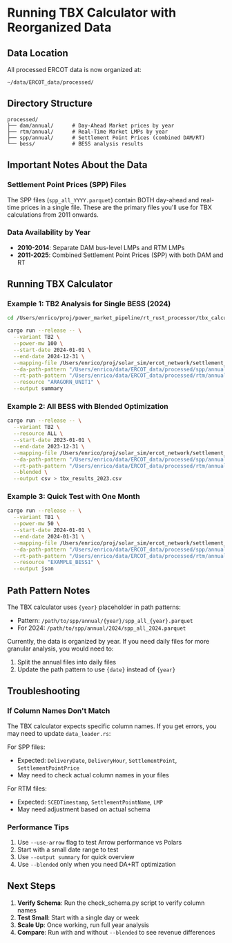 # Running TBX Calculator with Reorganized Data

## Data Location
All processed ERCOT data is now organized at:
```
~/data/ERCOT_data/processed/
```

## Directory Structure
```
processed/
├── dam/annual/      # Day-Ahead Market prices by year
├── rtm/annual/      # Real-Time Market LMPs by year  
├── spp/annual/      # Settlement Point Prices (combined DAM/RT)
└── bess/            # BESS analysis results
```

## Important Notes About the Data

### Settlement Point Prices (SPP) Files
The SPP files (`spp_all_YYYY.parquet`) contain BOTH day-ahead and real-time prices in a single file. These are the primary files you'll use for TBX calculations from 2011 onwards.

### Data Availability by Year
- **2010-2014**: Separate DAM bus-level LMPs and RTM LMPs
- **2011-2025**: Combined Settlement Point Prices (SPP) with both DAM and RT

## Running TBX Calculator

### Example 1: TB2 Analysis for Single BESS (2024)
```bash
cd /Users/enrico/proj/power_market_pipeline/rt_rust_processor/tbx_calculator

cargo run --release -- \
  --variant TB2 \
  --power-mw 100 \
  --start-date 2024-01-01 \
  --end-date 2024-12-31 \
  --mapping-file /Users/enrico/proj/solar_sim/ercot_network/settlement_point_electrical_bus_mapping/Resource_Node_to_Unit_03212025_130141.csv \
  --da-path-pattern "/Users/enrico/data/ERCOT_data/processed/spp/annual/{year}/spp_all_{year}.parquet" \
  --rt-path-pattern "/Users/enrico/data/ERCOT_data/processed/rtm/annual/{year}/rtm_lmp_{year}.parquet" \
  --resource "ARAGORN_UNIT1" \
  --output summary
```

### Example 2: All BESS with Blended Optimization
```bash
cargo run --release -- \
  --variant TB2 \
  --resource ALL \
  --start-date 2023-01-01 \
  --end-date 2023-12-31 \
  --mapping-file /Users/enrico/proj/solar_sim/ercot_network/settlement_point_electrical_bus_mapping/Resource_Node_to_Unit_03212025_130141.csv \
  --da-path-pattern "/Users/enrico/data/ERCOT_data/processed/spp/annual/{year}/spp_all_{year}.parquet" \
  --rt-path-pattern "/Users/enrico/data/ERCOT_data/processed/rtm/annual/{year}/rtm_lmp_{year}.parquet" \
  --blended \
  --output csv > tbx_results_2023.csv
```

### Example 3: Quick Test with One Month
```bash
cargo run --release -- \
  --variant TB1 \
  --power-mw 50 \
  --start-date 2024-01-01 \
  --end-date 2024-01-31 \
  --mapping-file /Users/enrico/proj/solar_sim/ercot_network/settlement_point_electrical_bus_mapping/Resource_Node_to_Unit_03212025_130141.csv \
  --da-path-pattern "/Users/enrico/data/ERCOT_data/processed/spp/annual/{year}/spp_all_{year}.parquet" \
  --rt-path-pattern "/Users/enrico/data/ERCOT_data/processed/rtm/annual/{year}/rtm_lmp_{year}.parquet" \
  --resource "EXAMPLE_BESS1" \
  --output json
```

## Path Pattern Notes

The TBX calculator uses `{year}` placeholder in path patterns:
- Pattern: `/path/to/spp/annual/{year}/spp_all_{year}.parquet`
- For 2024: `/path/to/spp/annual/2024/spp_all_2024.parquet`

Currently, the data is organized by year. If you need daily files for more granular analysis, you would need to:
1. Split the annual files into daily files
2. Update the path pattern to use `{date}` instead of `{year}`

## Troubleshooting

### If Column Names Don't Match
The TBX calculator expects specific column names. If you get errors, you may need to update `data_loader.rs`:

For SPP files:
- Expected: `DeliveryDate`, `DeliveryHour`, `SettlementPoint`, `SettlementPointPrice`
- May need to check actual column names in your files

For RTM files:
- Expected: `SCEDTimestamp`, `SettlementPointName`, `LMP`
- May need adjustment based on actual schema

### Performance Tips
1. Use `--use-arrow` flag to test Arrow performance vs Polars
2. Start with a small date range to test
3. Use `--output summary` for quick overview
4. Use `--blended` only when you need DA+RT optimization

## Next Steps

1. **Verify Schema**: Run the check_schema.py script to verify column names
2. **Test Small**: Start with a single day or week
3. **Scale Up**: Once working, run full year analysis
4. **Compare**: Run with and without `--blended` to see revenue differences